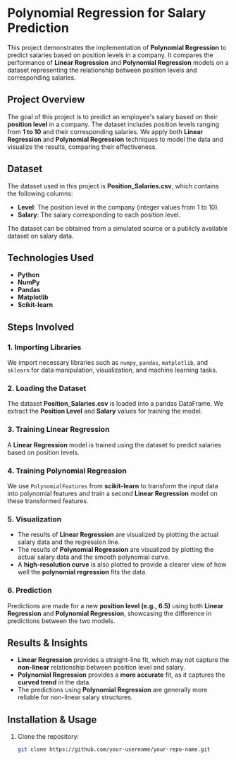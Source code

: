 # Polynomial Regression for Salary Prediction  

This project demonstrates the implementation of **Polynomial Regression** to predict salaries based on position levels in a company. It compares the performance of **Linear Regression** and **Polynomial Regression** models on a dataset representing the relationship between position levels and corresponding salaries.  

##  Project Overview  

The goal of this project is to predict an employee's salary based on their **position level** in a company. The dataset includes position levels ranging from **1 to 10** and their corresponding salaries. We apply both **Linear Regression** and **Polynomial Regression** techniques to model the data and visualize the results, comparing their effectiveness.  

##  Dataset  

The dataset used in this project is **Position_Salaries.csv**, which contains the following columns:  

- **Level**: The position level in the company (integer values from 1 to 10).  
- **Salary**: The salary corresponding to each position level.  

The dataset can be obtained from a simulated source or a publicly available dataset on salary data.  

##  Technologies Used  

- **Python**  
- **NumPy**  
- **Pandas**  
- **Matplotlib**  
- **Scikit-learn**  

##  Steps Involved  

### 1. Importing Libraries  
We import necessary libraries such as `numpy`, `pandas`, `matplotlib`, and `sklearn` for data manipulation, visualization, and machine learning tasks.  

### 2. Loading the Dataset  
The dataset **Position_Salaries.csv** is loaded into a pandas DataFrame. We extract the **Position Level** and **Salary** values for training the model.  

### 3. Training Linear Regression  
A **Linear Regression** model is trained using the dataset to predict salaries based on position levels.  

### 4. Training Polynomial Regression  
We use `PolynomialFeatures` from **scikit-learn** to transform the input data into polynomial features and train a second **Linear Regression** model on these transformed features.  

### 5. Visualization  
- The results of **Linear Regression** are visualized by plotting the actual salary data and the regression line.  
- The results of **Polynomial Regression** are visualized by plotting the actual salary data and the smooth polynomial curve.  
- A **high-resolution curve** is also plotted to provide a clearer view of how well the **polynomial regression** fits the data.  

### 6. Prediction  
Predictions are made for a new **position level (e.g., 6.5)** using both **Linear Regression** and **Polynomial Regression**, showcasing the difference in predictions between the two models.  

##  Results & Insights  

- **Linear Regression** provides a straight-line fit, which may not capture the **non-linear** relationship between position level and salary.  
- **Polynomial Regression** provides a **more accurate** fit, as it captures the **curved trend** in the data.  
- The predictions using **Polynomial Regression** are generally more reliable for non-linear salary structures.  

##  Installation & Usage  

1. Clone the repository:  
   ```sh
   git clone https://github.com/your-username/your-repo-name.git
